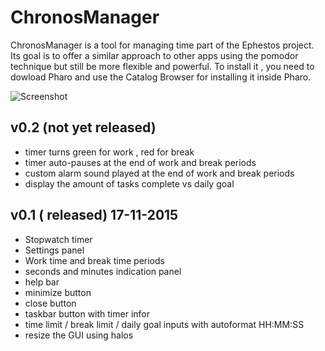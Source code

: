 # ChronosManager

ChronosManager is a tool for managing time part of the Ephestos project. Its goal is to offer a similar approach to other apps using the pomodor technique but still be more flexible and powerful. To install it , you need to dowload Pharo and use the Catalog Browser for installing it inside Pharo.

![Screenshot](https://github.com/kilon/ChronosManager/blob/master/screenshot2.jpg)


v0.2 (not yet released)
----------

* timer turns green for work , red for break
* timer auto-pauses at the end of work and break periods
* custom alarm sound played at the end of work and break periods
* display the amount of tasks complete vs daily goal



v0.1 ( released)  17-11-2015
----------

* Stopwatch timer
* Settings panel
* Work time and break time periods
* seconds and minutes indication panel
* help bar
* minimize button
* close button
* taskbar button with timer infor
* time limit / break limit / daily goal inputs with autoformat HH:MM:SS
* resize the GUI using halos
